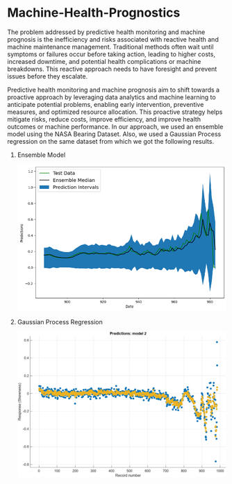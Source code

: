 # Machine-Health-Prognostics
The problem addressed by predictive health monitoring and machine prognosis is the inefficiency and risks associated with reactive health and machine maintenance management. Traditional methods often wait until symptoms or failures occur before taking action, leading to higher costs, increased downtime, and potential health complications or machine breakdowns. This reactive approach needs to have foresight and prevent issues before they escalate.

Predictive health monitoring and machine prognosis aim to shift towards a proactive approach by leveraging data analytics and machine learning to anticipate potential problems, enabling early intervention, preventive measures, and optimized resource allocation. This proactive strategy helps mitigate risks, reduce costs, improve efficiency, and improve health outcomes or machine performance.
In our approach, we used an ensemble model using the NASA Bearing Dataset. Also, we used a Gaussian Process regression on the same dataset from which we got the following results.

1. Ensemble Model

   
   ![Result Obtained by Ensemble Method](https://github.com/vsingh10/Machine-Health-Prognostics/blob/main/Result_Ensemble_Model.png)

2. Gaussian Process Regression

      ![Result Obtained by GPR](https://github.com/vsingh10/Machine-Health-Prognostics/blob/main/Result_GPR.jpeg)
